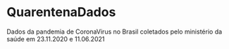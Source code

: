 # QuarentenaDados
Dados da pandemia de CoronaVirus no Brasil coletados pelo ministério da saúde em 23.11.2020 e 11.06.2021
